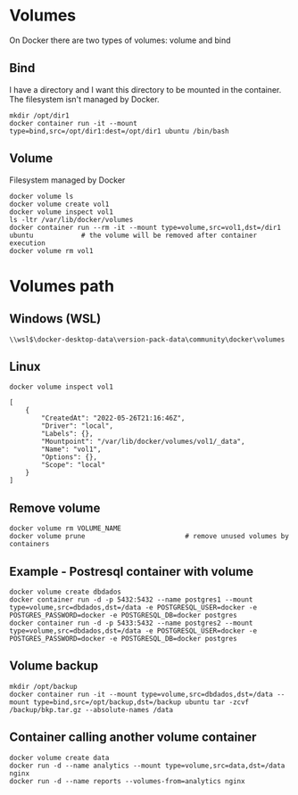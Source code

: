 # Volumes

On Docker there are two types of volumes: volume and bind

## Bind

I have a directory and I want this directory to be mounted in the container. The filesystem isn't managed by Docker.

```
mkdir /opt/dir1
docker container run -it --mount type=bind,src=/opt/dir1:dest=/opt/dir1 ubuntu /bin/bash
```

## Volume

Filesystem managed by Docker

```
docker volume ls
docker volume create vol1
docker volume inspect vol1
ls -ltr /var/lib/docker/volumes
docker container run --rm -it --mount type=volume,src=vol1,dst=/dir1 ubuntu            # the volume will be removed after container execution
docker volume rm vol1
```

# Volumes path

## Windows (WSL)

```
\\wsl$\docker-desktop-data\version-pack-data\community\docker\volumes
```

## Linux

```
docker volume inspect vol1

[
    {
        "CreatedAt": "2022-05-26T21:16:46Z",
        "Driver": "local",
        "Labels": {},
        "Mountpoint": "/var/lib/docker/volumes/vol1/_data",
        "Name": "vol1",
        "Options": {},
        "Scope": "local"
    }
]
```

## Remove volume

```
docker volume rm VOLUME_NAME
docker volume prune                         # remove unused volumes by containers
```

## Example - Postresql container with volume

```
docker volume create dbdados
docker container run -d -p 5432:5432 --name postgres1 --mount type=volume,src=dbdados,dst=/data -e POSTGRESQL_USER=docker -e POSTGRES_PASSWORD=docker -e POSTGRESQL_DB=docker postgres
docker container run -d -p 5433:5432 --name postgres2 --mount type=volume,src=dbdados,dst=/data -e POSTGRESQL_USER=docker -e POSTGRES_PASSWORD=docker -e POSTGRESQL_DB=docker postgres
```

## Volume backup

```
mkdir /opt/backup
docker container run -it --mount type=volume,src=dbdados,dst=/data --mount type=bind,src=/opt/backup,dst=/backup ubuntu tar -zcvf /backup/bkp.tar.gz --absolute-names /data
```

## Container calling another volume container

```
docker volume create data
docker run -d --name analytics --mount type=volume,src=data,dst=/data nginx
docker run -d --name reports --volumes-from=analytics nginx
```

